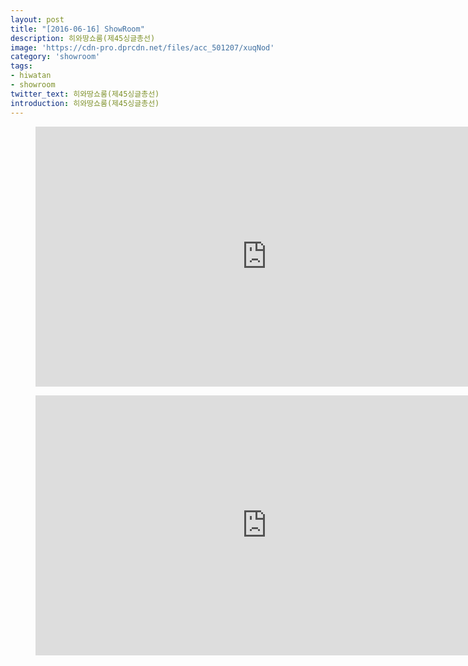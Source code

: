 ```yaml
---
layout: post
title: "[2016-06-16] ShowRoom"
description: 히와땅쇼룸(제45싱글총선)
image: 'https://cdn-pro.dprcdn.net/files/acc_501207/xuqNod'
category: 'showroom'
tags:
- hiwatan
- showroom
twitter_text: 히와땅쇼룸(제45싱글총선)
introduction: 히와땅쇼룸(제45싱글총선)
---
```

<figure class="video_container">
<iframe width="740" height="416" src="https://serviceapi.nmv.naver.com/flash/convertIframeTag.nhn?vid=3F18F3B936C8C59F151E8BCD56F24A4E0B38&outKey=V124614024f9b80e1800e8a8ba6e28a4195fe23bc21ad0f70c8698a8ba6e28a4195fe" frameborder="no" scrolling="no" webkitallowfullscreen mozallowfullscreen allowfullscreen></iframe>
</figure>

<figure class="video_container">
<iframe width="740" height="416" src="https://serviceapi.nmv.naver.com/flash/convertIframeTag.nhn?vid=EBAFF6AD0971AB9701A6F85F5DA177373136&outKey=V1274651f80d1bd33d61e0163b89d39b15a690914c3b817eb9be90163b89d39b15a69" frameborder="no" scrolling="no" webkitallowfullscreen mozallowfullscreen allowfullscreen></iframe>
</figure>
